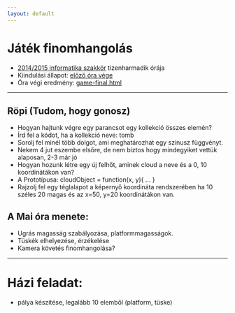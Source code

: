 ```yaml
---
layout: default
---
```

# Játék finomhangolás

 - [2014/2015 informatika szakkör][szakkor_honlap] tizenharmadik órája
 - Kiindulási állapot: [előző óra vége](game-00.html)
 - Óra végi eredmény: [game-final.html](game-final.html)

[szakkor_honlap]: http://rizsi.github.io/szakkor2014/index.html

--------

## Röpi (Tudom, hogy gonosz)

 - Hogyan hajtunk végre egy parancsot egy kollekció összes elemén?
 - Írd fel a kódot, ha a kollekció neve: tomb
 - Sorolj fel minél több dolgot, ami meghatározhat egy szinusz függvényt.
 - Nekem 4 jut eszembe elsőre, de nem biztos hogy mindegyiket vettük alaposan, 2-3 már jó
 - Hogyan hozunk létre egy új felhőt, aminek cloud a neve és a 0, 10 koordinátákon van?
 - A Prototípusa: cloudObject = function(x, y){ ... }
 - Rajzolj fel egy téglalapot a képernyő koordináta rendszerében ha 10 széles 20 magas és az x=50, y=20 koordinátákon van.

## A Mai óra menete:

 - Ugrás magasság szabályozása, platformmagasságok.
 - Tüskék elhelyezése, érzékelése
 - Kamera követés finomhangolása?

----------

# Házi feladat:

- pálya készítése, legalább 10 elemből (platform, tüske)
